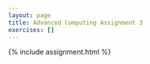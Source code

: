 ```yaml
---
layout: page
title: Advanced Computing Assignment 3
exercises: []
---
```


{% include assignment.html %}
